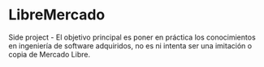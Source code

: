 # LibreMercado
Side project - El objetivo principal es poner en práctica los conocimientos en ingeniería de software adquiridos, no es ni intenta ser una imitación o copia de Mercado Libre.
